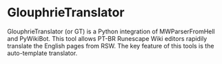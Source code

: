 # GlouphrieTranslator
GlouphrieTranslator (or GT) is a Python integration of MWParserFromHell and PyWikiBot. This tool allows PT-BR Runescape Wiki editors rapidily translate the English pages from RSW. The key feature of this tools is the auto-template translator. 
